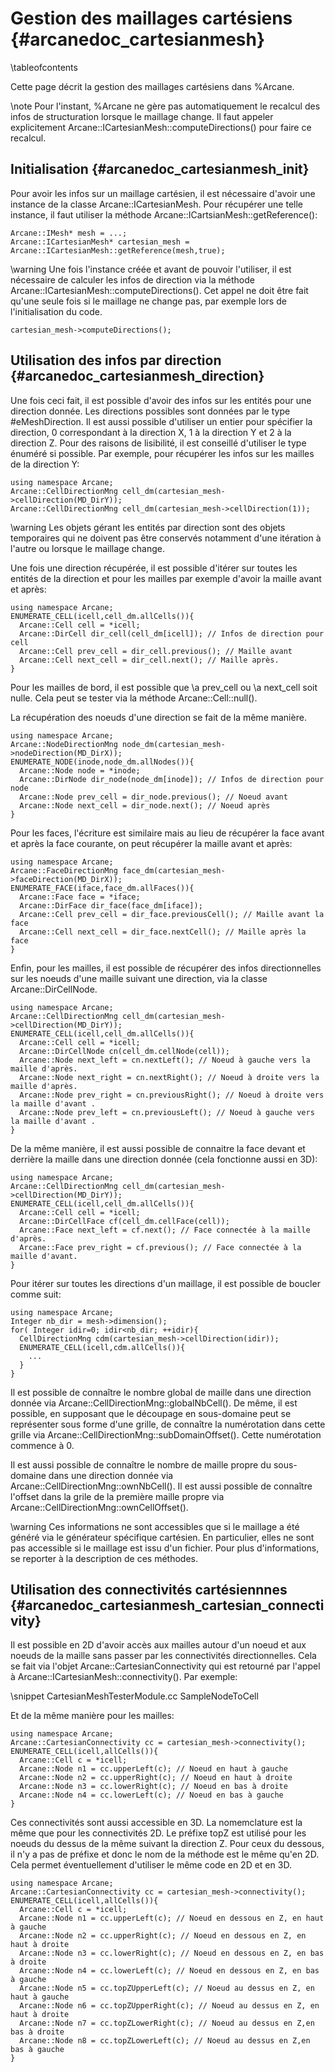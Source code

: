 ﻿Gestion des maillages cartésiens {#arcanedoc_cartesianmesh}
================================

\tableofcontents

Cette page décrit la gestion des maillages cartésiens dans %Arcane.

\note Pour l'instant, %Arcane ne gère pas automatiquement le recalcul
des infos de structuration lorsque le maillage change. Il faut appeler
explicitement Arcane::ICartesianMesh::computeDirections() pour faire
ce recalcul.

Initialisation {#arcanedoc_cartesianmesh_init}
-----------------------------------

Pour avoir les infos sur un maillage cartésien, il est nécessaire
d'avoir une instance de la classe Arcane::ICartesianMesh. Pour
récupérer une telle instance, il faut utiliser la méthode
Arcane::ICartsianMesh::getReference():

~~~~~~~~~~~~~~~~~~~~~{.cpp}
Arcane::IMesh* mesh = ...;
Arcane::ICartesianMesh* cartesian_mesh = Arcane::ICartesianMesh::getReference(mesh,true);
~~~~~~~~~~~~~~~~~~~~~

\warning Une fois l'instance créée et avant de pouvoir l'utiliser, il
est nécessaire de calculer les infos de direction via la méthode
Arcane::ICartesianMesh::computeDirections(). Cet appel ne doit être fait
qu'une seule fois si le maillage ne change pas, par exemple lors de
l'initialisation du code.

~~~~~~~~~~~~~~~~~~~~~{.cpp}
cartesian_mesh->computeDirections();
~~~~~~~~~~~~~~~~~~~~~

Utilisation des infos par direction {#arcanedoc_cartesianmesh_direction}
-----------------------------------

Une fois ceci fait, il est possible d'avoir des infos sur les entités
pour une direction donnée. Les directions possibles sont données par
le type #eMeshDirection. Il est aussi possible d'utiliser un entier
pour spécifier la direction, 0 correspondant à la direction X, 1 à la
direction Y et 2 à la direction Z. Pour des raisons de lisibilité, il
est conseillé d'utiliser le type énuméré si possible.
Par exemple, pour récupérer les infos
sur les mailles de la direction Y:

~~~~~~~~~~~~~~~~~~~~~{.cpp}
using namespace Arcane;
Arcane::CellDirectionMng cell_dm(cartesian_mesh->cellDirection(MD_DirY));
Arcane::CellDirectionMng cell_dm(cartesian_mesh->cellDirection(1));
~~~~~~~~~~~~~~~~~~~~~

\warning Les objets gérant les entités par direction sont des objets
temporaires qui ne doivent pas être conservés notamment d'une
itération à l'autre ou lorsque le maillage change.

Une fois une direction récupérée, il est possible d'itérer sur toutes
les entités de la direction et pour les mailles par exemple d'avoir
la maille avant et après:

~~~~~~~~~~~~~~~~~~~~~{.cpp}
using namespace Arcane;
ENUMERATE_CELL(icell,cell_dm.allCells()){
  Arcane::Cell cell = *icell;
  Arcane::DirCell dir_cell(cell_dm[icell]); // Infos de direction pour cell
  Arcane::Cell prev_cell = dir_cell.previous(); // Maille avant
  Arcane::Cell next_cell = dir_cell.next(); // Maille après.
}
~~~~~~~~~~~~~~~~~~~~~

Pour les mailles de bord, il est possible que \a prev_cell ou \a
next_cell soit nulle. Cela peut se tester via la méthode Arcane::Cell::null().

La récupération des noeuds d'une direction se fait de la même manière.

~~~~~~~~~~~~~~~~~~~~~{.cpp}
using namespace Arcane;
Arcane::NodeDirectionMng node_dm(cartesian_mesh->nodeDirection(MD_DirX));
ENUMERATE_NODE(inode,node_dm.allNodes()){
  Arcane::Node node = *inode;
  Arcane::DirNode dir_node(node_dm[inode]); // Infos de direction pour node
  Arcane::Node prev_cell = dir_node.previous(); // Noeud avant
  Arcane::Node next_cell = dir_node.next(); // Noeud après
}
~~~~~~~~~~~~~~~~~~~~~

Pour les faces, l'écriture est similaire mais au lieu de récupérer
la face avant et après la face courante, on peut récupérer la maille
avant et après:

~~~~~~~~~~~~~~~~~~~~~{.cpp}
using namespace Arcane;
Arcane::FaceDirectionMng face_dm(cartesian_mesh->faceDirection(MD_DirX));
ENUMERATE_FACE(iface,face_dm.allFaces()){
  Arcane::Face face = *iface;
  Arcane::DirFace dir_face(face_dm[iface]);
  Arcane::Cell prev_cell = dir_face.previousCell(); // Maille avant la face
  Arcane::Cell next_cell = dir_face.nextCell(); // Maille après la face
}
~~~~~~~~~~~~~~~~~~~~~

Enfin, pour les mailles, il est possible de récupérer des infos
directionnelles sur les noeuds d'une maille suivant une direction,
via la classe Arcane::DirCellNode.

~~~~~~~~~~~~~~~~~~~~~{.cpp}
using namespace Arcane;
Arcane::CellDirectionMng cell_dm(cartesian_mesh->cellDirection(MD_DirY));
ENUMERATE_CELL(icell,cell_dm.allCells()){
  Arcane::Cell cell = *icell;
  Arcane::DirCellNode cn(cell_dm.cellNode(cell));
  Arcane::Node next_left = cn.nextLeft(); // Noeud à gauche vers la maille d'après.
  Arcane::Node next_right = cn.nextRight(); // Noeud à droite vers la maille d'après.
  Arcane::Node prev_right = cn.previousRight(); // Noeud à droite vers la maille d'avant .
  Arcane::Node prev_left = cn.previousLeft(); // Noeud à gauche vers la maille d'avant .
}
~~~~~~~~~~~~~~~~~~~~~

De la même manière, il est aussi possible de connaitre la face devant et derrière la
maille dans une direction donnée (cela fonctionne aussi en 3D):

~~~~~~~~~~~~~~~~~~~~~{.cpp}
using namespace Arcane;
Arcane::CellDirectionMng cell_dm(cartesian_mesh->cellDirection(MD_DirY));
ENUMERATE_CELL(icell,cell_dm.allCells()){
  Arcane::Cell cell = *icell;
  Arcane::DirCellFace cf(cell_dm.cellFace(cell));
  Arcane::Face next_left = cf.next(); // Face connectée à la maille d'après.
  Arcane::Face prev_right = cf.previous(); // Face connectée à la maille d'avant.
}
~~~~~~~~~~~~~~~~~~~~~

Pour itérer sur toutes les directions d'un maillage, il est
possible de boucler comme suit:

~~~~~~~~~~~~~~~~~~~~~{.cpp}
using namespace Arcane;
Integer nb_dir = mesh->dimension();
for( Integer idir=0; idir<nb_dir; ++idir){
  CellDirectionMng cdm(cartesian_mesh->cellDirection(idir));
  ENUMERATE_CELL(icell,cdm.allCells()){
    ...
  }
}
~~~~~~~~~~~~~~~~~~~~~

Il est possible de connaître le
nombre global de maille dans une direction donnée via
Arcane::CellDirectionMng::globalNbCell(). De même, il est possible, en
supposant que le découpage en sous-domaine peut se représenter sous
forme d'une grille, de connaître la numérotation dans cette
grille via Arcane::CellDirectionMng::subDomainOffset(). Cette numérotation
commence à 0.

Il est aussi possible de connaître le
nombre de maille propre du sous-domaine dans une direction donnée via
Arcane::CellDirectionMng::ownNbCell(). Il est aussi possible de connaître
l'offset dans la grile de la première maille propre via
Arcane::CellDirectionMng::ownCellOffset().

\warning Ces informations ne sont accessibles que si le maillage a
été généré via le générateur spécifique cartésien. En particulier,
elles ne sont pas accessible si le maillage est issu d'un
fichier. Pour plus d'informations, se reporter à la description de
ces méthodes.

Utilisation des connectivités cartésiennnes {#arcanedoc_cartesianmesh_cartesian_connectivity}
-----------------------------------

Il est possible en 2D d'avoir accès aux mailles autour d'un noeud et aux noeuds de la maille sans
passer par les connectivités directionnelles. Cela se fait via
l'objet Arcane::CartesianConnectivity qui est retourné par l'appel à
Arcane::ICartesianMesh::connectivity(). Par exemple:

\snippet CartesianMeshTesterModule.cc SampleNodeToCell

Et de la même manière pour les mailles:

~~~~~~~~~~~~~~~~~~~~~{.cpp}
using namespace Arcane;
Arcane::CartesianConnectivity cc = cartesian_mesh->connectivity();
ENUMERATE_CELL(icell,allCells()){
  Arcane::Cell c = *icell;
  Arcane::Node n1 = cc.upperLeft(c); // Noeud en haut à gauche
  Arcane::Node n2 = cc.upperRight(c); // Noeud en haut à droite
  Arcane::Node n3 = cc.lowerRight(c); // Noeud en bas à droite
  Arcane::Node n4 = cc.lowerLeft(c); // Noeud en bas à gauche
}
~~~~~~~~~~~~~~~~~~~~~

Ces connectivités sont aussi accessible en
3D. La nomemclature est la même que pour les connectivités 2D. Le
préfixe topZ est utilisé pour les noeuds du dessus de la même suivant
la direction Z. Pour ceux du dessous, il n'y a pas de préfixe et donc
le nom de la méthode est le même qu'en 2D. Cela permet éventuellement
d'utiliser le même code en 2D et en 3D.

~~~~~~~~~~~~~~~~~~~~~{.cpp}
using namespace Arcane;
Arcane::CartesianConnectivity cc = cartesian_mesh->connectivity();
ENUMERATE_CELL(icell,allCells()){
  Arcane::Cell c = *icell;
  Arcane::Node n1 = cc.upperLeft(c); // Noeud en dessous en Z, en haut à gauche
  Arcane::Node n2 = cc.upperRight(c); // Noeud en dessous en Z, en haut à droite
  Arcane::Node n3 = cc.lowerRight(c); // Noeud en dessous en Z, en bas à droite
  Arcane::Node n4 = cc.lowerLeft(c); // Noeud en dessous en Z, en bas à gauche
  Arcane::Node n5 = cc.topZUpperLeft(c); // Noeud au dessus en Z, en haut à gauche
  Arcane::Node n6 = cc.topZUpperRight(c); // Noeud au dessus en Z, en haut à droite
  Arcane::Node n7 = cc.topZLowerRight(c); // Noeud au dessus en Z,en bas à droite
  Arcane::Node n8 = cc.topZLowerLeft(c); // Noeud au dessus en Z,en bas à gauche
}
~~~~~~~~~~~~~~~~~~~~~

